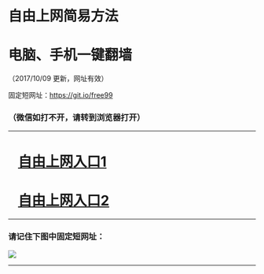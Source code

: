 ﻿# 自由上网简易方法

# 电脑、手机一键翻墙

（2017/10/09 更新，网址有效）

固定短网址：https://git.io/free99

### （微信如打不开，请转到浏览器打开）


***





# &nbsp;&nbsp; <a href="http://ft1129830198.fwq-tz-1001.info/fwqtz01.html?t=100900128848 " target="_blank">自由上网入口1</a>
# &nbsp;&nbsp; <a href="http://ft162952837.fwq-tz-1002.info/fwqtz02.html?t=100900118178 " target="_blank">自由上网入口2</a>
***

### 请记住下图中固定短网址：

<img src="https://s3-us-west-2.amazonaws.com/fwq-1001/yjfq-20170905okok.png" /> 


***

